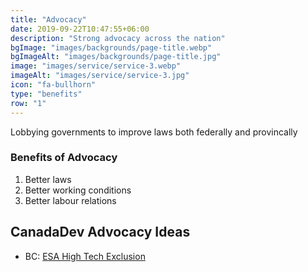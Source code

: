 ```yaml
---
title: "Advocacy"
date: 2019-09-22T10:47:55+06:00
description: "Strong advocacy across the nation"
bgImage: "images/backgrounds/page-title.webp"
bgImageAlt: "images/backgrounds/page-title.jpg"
image: "images/service/service-3.webp"
imageAlt: "images/service/service-3.jpg"
icon: "fa-bullhorn"
type: "benefits"
row: "1"
---
```


Lobbying governments to improve laws both federally and provincally

### Benefits of Advocacy

1. Better laws
2. Better working conditions
3. Better labour relations

## CanadaDev Advocacy Ideas

- BC: [ESA High Tech Exclusion](https://www2.gov.bc.ca/gov/content/employment-business/employment-standards-advice/employment-standards/forms-resources/igm/esr-part-7-section-37-8)
